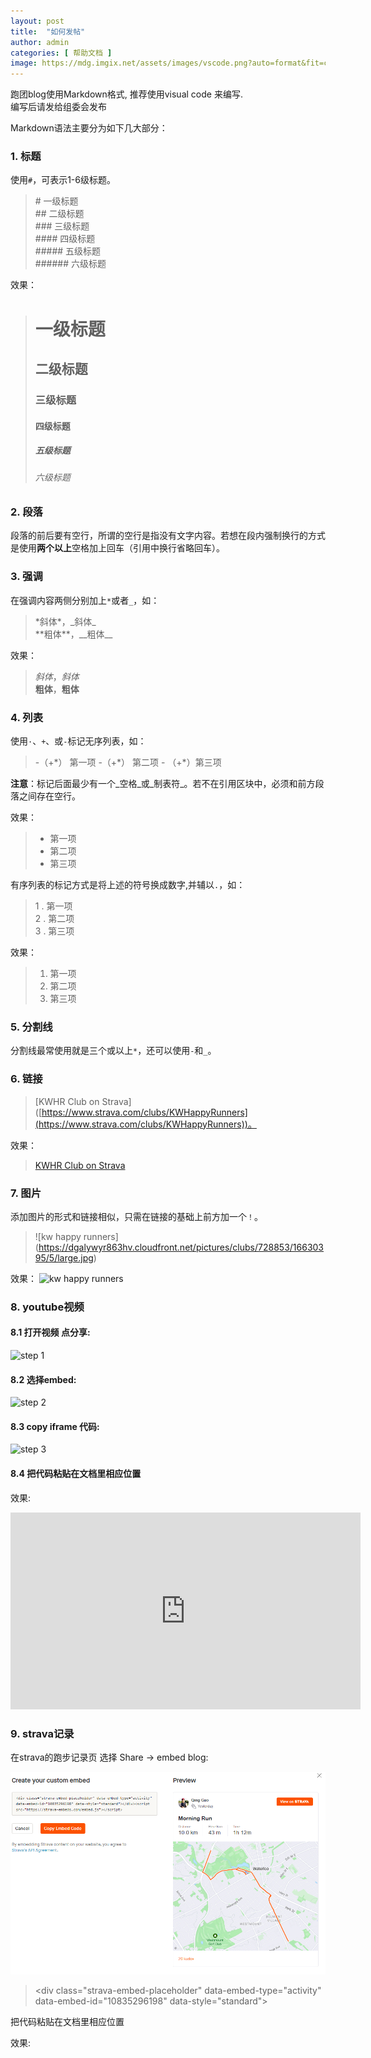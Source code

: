 ```yaml
---
layout: post
title:  "如何发帖"
author: admin
categories: [ 帮助文档 ]
image: https://mdg.imgix.net/assets/images/vscode.png?auto=format&fit=clip&q=40&w=1080
---
```


跑团blog使用Markdown格式, 推荐使用visual code 来编写. <br/>
编写后请发给组委会发布

Markdown语法主要分为如下几大部分：

### 1. 标题

使用`#`，可表示1-6级标题。
> \# 一级标题   
> \## 二级标题   
> \### 三级标题   
> \#### 四级标题   
> \##### 五级标题   
> \###### 六级标题    

效果：
> # 一级标题   
> ## 二级标题   
> ### 三级标题   
> #### 四级标题   
> ##### 五级标题   
> ###### 六级标题

### 2. 段落
段落的前后要有空行，所谓的空行是指没有文字内容。若想在段内强制换行的方式是使用**两个以上**空格加上回车（引用中换行省略回车）。


### 3. 强调
在强调内容两侧分别加上`*`或者`_`，如：
> \*斜体\*，\_斜体\_    
> \*\*粗体\*\*，\_\_粗体\_\_

效果：
> *斜体*，_斜体_    
> **粗体**，__粗体__

### 4. 列表
使用`·`、`+`、或`-`标记无序列表，如：
> \-（+\*） 第一项
> \-（+\*） 第二项
> \- （+\*）第三项

**注意**：标记后面最少有一个_空格_或_制表符_。若不在引用区块中，必须和前方段落之间存在空行。

效果：
> + 第一项
> + 第二项
> + 第三项

有序列表的标记方式是将上述的符号换成数字,并辅以`.`，如：
> 1 . 第一项   
> 2 . 第二项    
> 3 . 第三项    

效果：
> 1. 第一项
> 2. 第二项
> 3. 第三项

### 5. 分割线
分割线最常使用就是三个或以上`*`，还可以使用`-`和`_`。

### 6. 链接
   
> \[KWHR Club on Strava\]\([https://www.strava.com/clubs/KWHappyRunners](https://www.strava.com/clubs/KWHappyRunners))。

效果：
> [KWHR Club on Strava](https://www.strava.com/clubs/KWHappyRunners)


### 7. 图片
添加图片的形式和链接相似，只需在链接的基础上前方加一个`！`。

> \!\[kw happy runners]\(https://dgalywyr863hv.cloudfront.net/pictures/clubs/728853/16630395/5/large.jpg)

效果：
![kw happy runners](https://dgalywyr863hv.cloudfront.net/pictures/clubs/728853/16630395/5/large.jpg)

### 8. youtube视频

#### 8.1 打开视频 点分享:
![step 1](https://i.postimg.cc/NGZJsPMB/howtoblog1.png)

#### 8.2 选择embed:
![step 2](https://i.postimg.cc/L5g1QDKV/howtoblog2.png)

#### 8.3 copy iframe 代码:
![step 3](https://i.postimg.cc/FFYCQQhT/howtoblog3.png)


#### 8.4 把代码粘贴在文档里相应位置

效果:

<iframe width="560" height="315" src="https://www.youtube.com/embed/SPFtaGQx3pY?si=qvG_3sYi2UiFdfP3" title="YouTube video player" frameborder="0" allow="accelerometer; autoplay; clipboard-write; encrypted-media; gyroscope; picture-in-picture; web-share" allowfullscreen></iframe>

### 9. strava记录

在strava的跑步记录页 选择 Share -> embed blog:

![](../assets/images/posts/stravaHowto.png)
> \<div class="strava-embed-placeholder" data-embed-type="activity" data-embed-id="10835296198" data-style="standard"></div><script src="https://strava-embeds.com/embed.js"></script>

把代码粘贴在文档里相应位置

效果:

<div class="strava-embed-placeholder" data-embed-type="activity" data-embed-id="10835296198" data-style="standard"></div><script src="https://strava-embeds.com/embed.js"></script>